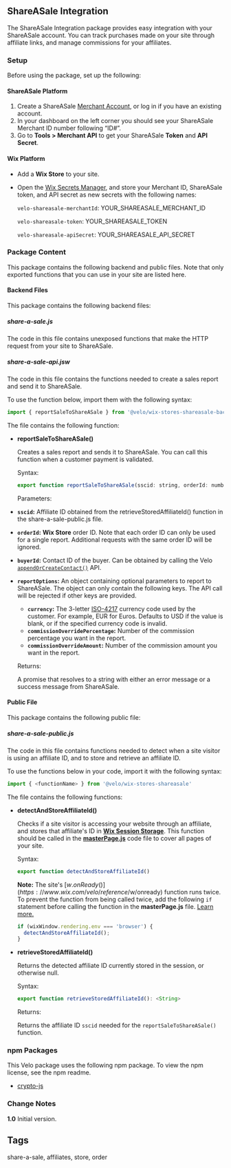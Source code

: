 ## ShareASale Integration 

The ShareASale Integration package provides easy integration with your ShareASale account. You can track purchases made on your site through affiliate links, and manage commissions for your affiliates.


### Setup 

Before using the package, set up the following:


#### ShareASale Platform 


1. Create a ShareASale [Merchant Account](https://account.shareasale.com/merchant/signup.cfm), or log in if you have an existing account.
2. In your dashboard on the left corner you should see your ShareASale Merchant ID number following “ID#”. 
3. Go to **Tools > Merchant API** to get your ShareASale **Token** and **API Secret**.


#### Wix Platform 



*   Add a **Wix Store** to your site.
*   Open the [Wix Secrets Manager](https://support.wix.com/en/article/velo-about-the-secrets-manager), and store your Merchant ID, ShareASale token, and API secret as new secrets with the following names: 

	`velo-shareasale-merchantId`: YOUR_SHAREASALE_MERCHANT_ID

 	`velo-shareasale-token`: YOUR_SHAREASALE_TOKEN

 	`velo-shareasale-apiSecret`: YOUR_SHAREASALE_API_SECRET


### Package Content 

This package contains the following backend and public files. Note that only exported functions that you can use in your site are listed here. 


#### Backend Files 

This package contains the following backend files:


##### share-a-sale.js 

The code in this file contains unexposed functions that make the HTTP request from your site to ShareASale.


##### share-a-sale-api.jsw 

The code in this file contains the functions needed to create a sales report and send it to ShareASale. 

To use the function below, import them with the following syntax:

```js
import { reportSaleToShareASale } from '@velo/wix-stores-shareasale-backend'
```

The file contains the following function: 



*   **reportSaleToShareASale()**

    Creates a sales report and sends it to ShareASale. You can call this function when a customer payment is validated. 


    Syntax:


    ```js
    export function reportSaleToShareASale(sscid: string, orderId: number, buyerId: number, reportOptions: object):Promise<string>
    ```


    Parameters:

*   **`sscid`:** Affiliate ID obtained from the retrieveStoredAffiliateId() function in the share-a-sale-public.js file.
*   **`orderId`:** **Wix Store** order ID. Note that each order ID can only be used for a single report. Additional requests with the same order ID will be ignored.
*   **`buyerId`:** Contact ID of the buyer. Can be obtained by calling the Velo [`appendOrCreateContact()`](https://www.wix.com/velo/reference/wix-crm/contacts-obj/appendorcreatecontact) API. 
*   **`reportOptions`:** An object containing optional parameters to report to ShareASale. The object can only contain the following keys. The API call will be rejected if other keys are provided.

       *  **`currency`:** The 3-letter [ISO-4217](https://www.iban.com/currency-codes) currency code used by the customer. For example, EUR for Euros. Defaults to USD if the value is blank, or if the specified currency code is invalid.
       *  **`commissionOverridePercentage`:** Number of the commission percentage you want in the report.
       *  **`commissionOverrideAmount`:** Number of the commission amount you want in the report.

    Returns:

    A promise that resolves to a string with either an error message or a success message from ShareASale. 


#### Public File 

This package contains the following public file:


##### share-a-sale-public.js 
The code in this file contains functions needed to detect when a site visitor is using an affiliate ID, and to store and retrieve an affiliate ID. 

To use the functions below in your code, import it with the following syntax:

```js
import { <functionName> } from '@velo/wix-stores-shareasale'
```

The file contains the following functions: 



*   **detectAndStoreAffiliateId()**

    Checks if a site visitor is accessing your website through an affiliate, and stores that affiliate's ID in **[Wix Session Storage](https://www.wix.com/velo/reference/wix-storage/session)**. This function should be called in the **[masterPage.js](https://support.wix.com/en/article/velo-where-do-i-put-my-code#i-want-some-code-to-run-on-every-page)** code file to cover all pages of your site.


    Syntax:


    ```js
    export function detectAndStoreAffiliateId()
    ```

    **Note:** The site's [$w.onReady()](https://www.wix.com/velo/reference/$w/onready) function runs twice. To prevent the function from being called twice, add the following `if` statement before calling the function in the **masterPage.js** file. [Learn more.](https://www.wix.com/velo/reference/wix-window/rendering-obj/env)
 
    ```js
    if (wixWindow.rendering.env === 'browser') {
      detectAndStoreAffiliateId();
    }
    ```

*   **retrieveStoredAffiliateId()**

    Returns the detected affiliate ID currently stored in the session, or otherwise null.

    Syntax:

	```js
	export function retrieveStoredAffiliateId(): <String>
	```

    Returns:

    Returns the affiliate ID `sscid` needed for the `reportSaleToShareASale()` function.


### npm Packages 
This Velo package uses the following npm package. To view the npm license, see the npm readme. 

*   [crypto-js](https://www.npmjs.com/package/crypto-js) 


### Change Notes 

**1.0** Initial version.


## Tags

share-a-sale, affiliates, store, order
